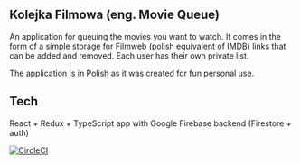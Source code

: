 ## Kolejka Filmowa (eng. Movie Queue)
An application for queuing the movies you want to watch. It comes in the form of a simple storage for Filmweb (polish equivalent of IMDB) links that can be added and removed. Each user has their own private list.

The application is in Polish as it was created for fun personal use.

## Tech
React + Redux + TypeScript app with Google Firebase backend (Firestore + auth)

[![CircleCI](https://circleci.com/gh/zulimazuli/movie-queue.svg?style=shield)](https://app.circleci.com/pipelines/github/zulimazuli/movie-queue)
